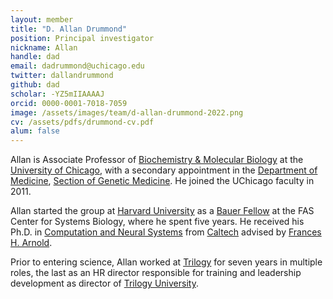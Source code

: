 ```yaml
---
layout: member
title: "D. Allan Drummond"
position: Principal investigator
nickname: Allan
handle: dad
email: dadrummond@uchicago.edu
twitter: dallandrummond
github: dad
scholar: -YZ5mIIAAAAJ
orcid: 0000-0001-7018-7059
image: /assets/images/team/d-allan-drummond-2022.png
cv: /assets/pdfs/drummond-cv.pdf
alum: false
---
```

Allan is Associate Professor of [Biochemistry & Molecular Biology] at the [University of Chicago], with a secondary appointment in the [Department of Medicine], [Section of Genetic Medicine]. He joined the UChicago faculty in 2011.

Allan started the group at [Harvard University](http://harvard.edu) as a [Bauer Fellow](http://archive.sysbio.harvard.edu/CSB/research/fellows.html) at the FAS Center for Systems Biology, where he spent five years. He received his Ph.D. in [Computation and Neural Systems][CNS] from [Caltech](http://www.caltech.edu) advised by [Frances H. Arnold](http://fhalab.caltech.edu/).

Prior to entering science, Allan worked at [Trilogy](http://www.trilogy.com) for seven years in multiple roles, the last as an HR director responsible for training and leadership development as director of [Trilogy University][TU].

[University of Chicago]: http://www.uchicago.edu
[Biochemistry & Molecular Biology]: http://bmb.uchospitals.edu
[Department of Medicine]: http://medicine.uchicago.edu
[Section of Genetic Medicine]: http://medicine.uchicago.edu/sections/genetic-medicine/
[CNS]: http://www.cns.caltech.edu/
[TU]: http://hbr.org/2001/04/no-ordinary-boot-camp
